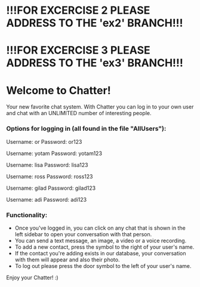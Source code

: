 # !!!FOR EXCERCISE 2 PLEASE ADDRESS TO THE 'ex2' BRANCH!!!
# !!!FOR EXCERCISE 3 PLEASE ADDRESS TO THE 'ex3' BRANCH!!!

# Welcome to Chatter!

Your new favorite chat system.
With Chatter you can log in to your own user and chat with an UNLIMITED number of interesting people.

### Options for logging in (all found in the file "AllUsers"):

Username: or
Password: or123

Username: yotam
Password: yotam123

Username: lisa
Password: lisa123

Username: ross
Password: ross123

Username: gilad
Password: gilad123

Username: adi
Password: adi123

### Functionality:

- Once you've logged in, you can click on any chat that is shown in the left sidebar to open your conversation with that person.
- You can send a text message, an image, a video or a voice recording.
- To add a new contact, press the symbol to the right of your user's name.
- If the contact you're adding exists in our database, your conversation with them will appear and also their photo.
- To log out please press the door symbol to the left of your user's name.

Enjoy your Chatter! :)
